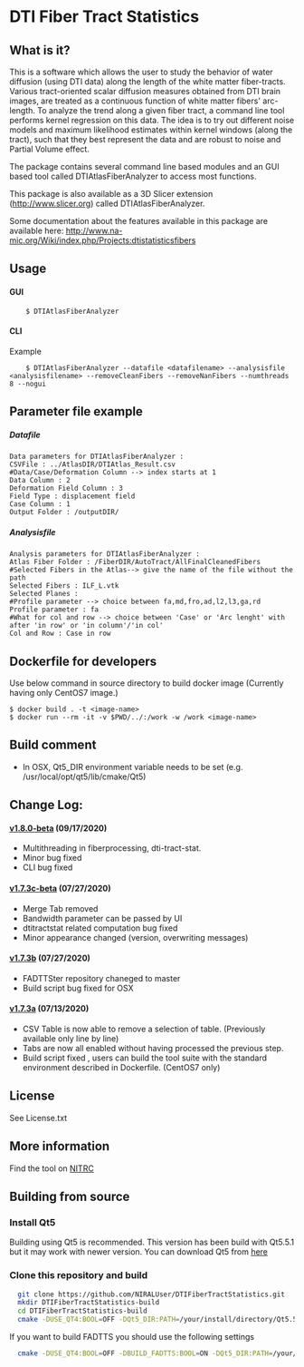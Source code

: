 # DTI Fiber Tract Statistics

## What is it?

This is a software which allows the user to study the behavior of water diffusion (using DTI data) along the length of the white matter fiber-tracts.
Various tract-oriented scalar diffusion measures obtained from DTI brain images, are treated as a continuous function of white matter fibers' arc-length. To analyze the trend along a given fiber tract, a command line tool performs kernel regression on this data. The idea is to try out different noise models and maximum likelihood estimates within kernel windows (along the tract), such that they best represent the data and are robust to noise and Partial Volume effect.

The package contains several command line based modules and an GUI based tool called DTIAtlasFiberAnalyzer to access most functions.

This package is also available as a 3D Slicer extension (http://www.slicer.org) called DTIAtlasFiberAnalyzer.

Some documentation about the features available in this package are available here: http://www.na-mic.org/Wiki/index.php/Projects:dtistatisticsfibers

## Usage 

#### GUI

```
	$ DTIAtlasFiberAnalyzer
```

#### CLI

Example
```
	$ DTIAtlasFiberAnalyzer --datafile <datafilename> --analysisfile <analysisfilename> --removeCleanFibers --removeNanFibers --numthreads 8 --nogui
```

## Parameter file example

##### Datafile
```
Data parameters for DTIAtlasFiberAnalyzer : 
CSVFile : ../AtlasDIR/DTIAtlas_Result.csv
#Data/Case/Deformation Column --> index starts at 1
Data Column : 2
Deformation Field Column : 3
Field Type : displacement field
Case Column : 1
Output Folder : /outputDIR/
```

##### Analysisfile
```
Analysis parameters for DTIAtlasFiberAnalyzer : 
Atlas Fiber Folder : /FiberDIR/AutoTract/AllFinalCleanedFibers
#Selected Fibers in the Atlas--> give the name of the file without the path
Selected Fibers : ILF_L.vtk
Selected Planes : 
#Profile parameter --> choice between fa,md,fro,ad,l2,l3,ga,rd 
Profile parameter : fa
#What for col and row --> choice between 'Case' or 'Arc lenght' with after 'in row' or 'in column'/'in col'
Col and Row : Case in row
```


## Dockerfile for developers

Use below command in source directory to build docker image (Currently having only CentOS7 image.)

```
$ docker build . -t <image-name>
$ docker run --rm -it -v $PWD/../:/work -w /work <image-name> 
```

## Build comment

- In OSX,  Qt5_DIR environment variable needs to be set (e.g. /usr/local/opt/qt5/lib/cmake/Qt5)

## Change Log:

#### [v1.8.0-beta](http://github.com/NIRALUser/DTIFiberTractStatistics/tree/v1.8.0-beta) (09/17/2020)
- Multithreading in fiberprocessing, dti-tract-stat. 
- Minor bug fixed
- CLI bug fixed


#### [v1.7.3c-beta](http://github.com/NIRALUser/DTIFiberTractStatistics/tree/v1.7.3c-beta) (07/27/2020)
- Merge Tab removed
- Bandwidth parameter can be passed by UI 
- dtitractstat related computation bug fixed
- Minor appearance changed (version, overwriting messages)


#### [v1.7.3b](http://github.com/NIRALUser/DTIFiberTractStatistics/tree/v1.7.3b) (07/27/2020)
- FADTTSter repository chaneged to master
- Build script bug fixed for OSX

#### [v1.7.3a](http://github.com/NIRALUser/DTIFiberTractStatistics/tree/v1.7.3a) (07/13/2020)
- CSV Table is now able to remove a selection of table. (Previously available only line by line)
- Tabs are now all enabled without having processed the previous step.
- Build script fixed , users can build the tool suite with the standard environment described in Dockerfile. (CentOS7 only)


## License

See License.txt

## More information

Find the tool on [NITRC](https://www.nitrc.org/projects/dti_tract_stat)

## Building from source

### Install Qt5

Building using Qt5 is recommended. This version has been build with Qt5.5.1 but it may work with newer version. You can download Qt5 from [here](https://download.qt.io/archive/qt/5.5/5.5.1/)

### Clone this repository and build

```bash
  git clone https://github.com/NIRALUser/DTIFiberTractStatistics.git
  mkdir DTIFiberTractStatistics-build
  cd DTIFiberTractStatistics-build
  cmake -DUSE_QT4:BOOL=OFF -DQt5_DIR:PATH=/your/install/directory/Qt5.5.1/lib/cmake/Qt5 ../DTIFiberTractStatistics
```

If you want to build FADTTS you should use the following settings

```bash
  cmake -DUSE_QT4:BOOL=OFF -DBUILD_FADTTS:BOOL=ON -DQt5_DIR:PATH=/your/install/directory/Qt5.5.1/lib/cmake/Qt5 ../DTIFiberTractStatistics
```
  
